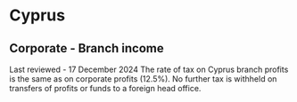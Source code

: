 # Cyprus
## Corporate - Branch income
Last reviewed - 17 December 2024
The rate of tax on Cyprus branch profits is the same as on corporate profits (12.5%). No further tax is withheld on transfers of profits or funds to a foreign head office.
